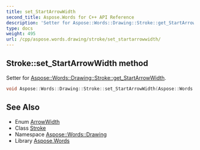 ```yaml
---
title: set_StartArrowWidth
second_title: Aspose.Words for C++ API Reference
description: 'Setter for Aspose::Words::Drawing::Stroke::get_StartArrowWidth.'
type: docs
weight: 495
url: /cpp/aspose.words.drawing/stroke/set_startarrowwidth/
---
```

## Stroke::set_StartArrowWidth method


Setter for [Aspose::Words::Drawing::Stroke::get_StartArrowWidth](../get_startarrowwidth/).

```cpp
void Aspose::Words::Drawing::Stroke::set_StartArrowWidth(Aspose::Words::Drawing::ArrowWidth value)
```

## See Also

* Enum [ArrowWidth](../../arrowwidth/)
* Class [Stroke](../)
* Namespace [Aspose::Words::Drawing](../../)
* Library [Aspose.Words](../../../)

